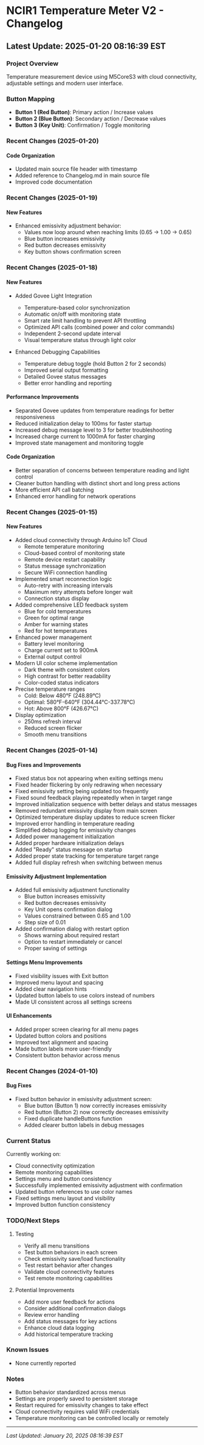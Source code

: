 # NCIR1 Temperature Meter V2 - Changelog

## Latest Update: 2025-01-20 08:16:39 EST

### Project Overview
Temperature measurement device using M5CoreS3 with cloud connectivity, adjustable settings and modern user interface.

### Button Mapping
- **Button 1 (Red Button)**: Primary action / Increase values
- **Button 2 (Blue Button)**: Secondary action / Decrease values
- **Button 3 (Key Unit)**: Confirmation / Toggle monitoring

### Recent Changes (2025-01-20)

#### Code Organization
- Updated main source file header with timestamp
- Added reference to Changelog.md in main source file
- Improved code documentation

### Recent Changes (2025-01-19)

#### New Features
- Enhanced emissivity adjustment behavior:
  - Values now loop around when reaching limits (0.65 -> 1.00 -> 0.65)
  - Blue button increases emissivity
  - Red button decreases emissivity
  - Key button shows confirmation screen

### Recent Changes (2025-01-18)

#### New Features
- Added Govee Light Integration
  - Temperature-based color synchronization
  - Automatic on/off with monitoring state
  - Smart rate limit handling to prevent API throttling
  - Optimized API calls (combined power and color commands)
  - Independent 2-second update interval
  - Visual temperature status through light color

- Enhanced Debugging Capabilities
  - Temperature debug toggle (hold Button 2 for 2 seconds)
  - Improved serial output formatting
  - Detailed Govee status messages
  - Better error handling and reporting

#### Performance Improvements
- Separated Govee updates from temperature readings for better responsiveness
- Reduced initialization delay to 100ms for faster startup
- Increased debug message level to 3 for better troubleshooting
- Increased charge current to 1000mA for faster charging
- Improved state management and monitoring toggle

#### Code Organization
- Better separation of concerns between temperature reading and light control
- Cleaner button handling with distinct short and long press actions
- More efficient API call batching
- Enhanced error handling for network operations

### Recent Changes (2025-01-15)

#### New Features
- Added cloud connectivity through Arduino IoT Cloud
  - Remote temperature monitoring
  - Cloud-based control of monitoring state
  - Remote device restart capability
  - Status message synchronization
  - Secure WiFi connection handling
- Implemented smart reconnection logic
  - Auto-retry with increasing intervals
  - Maximum retry attempts before longer wait
  - Connection status display
- Added comprehensive LED feedback system
  - Blue for cold temperatures
  - Green for optimal range
  - Amber for warning states
  - Red for hot temperatures
- Enhanced power management
  - Battery level monitoring
  - Charge current set to 900mA
  - External output control
- Modern UI color scheme implementation
  - Dark theme with consistent colors
  - High contrast for better readability
  - Color-coded status indicators
- Precise temperature ranges
  - Cold: Below 480°F (248.89°C)
  - Optimal: 580°F-640°F (304.44°C-337.78°C)
  - Hot: Above 800°F (426.67°C)
- Display optimization
  - 250ms refresh interval
  - Reduced screen flicker
  - Smooth menu transitions

### Recent Changes (2025-01-14)

#### Bug Fixes and Improvements
- Fixed status box not appearing when exiting settings menu
- Fixed header flickering by only redrawing when necessary
- Fixed emissivity setting being updated too frequently
- Fixed sound feedback playing repeatedly when in target range
- Improved initialization sequence with better delays and status messages
- Removed redundant emissivity display from main screen
- Optimized temperature display updates to reduce screen flicker
- Improved error handling in temperature reading
- Simplified debug logging for emissivity changes
- Added power management initialization
- Added proper hardware initialization delays
- Added "Ready" status message on startup
- Added proper state tracking for temperature target range
- Added full display refresh when switching between menus

#### Emissivity Adjustment Implementation
- Added full emissivity adjustment functionality
  - Blue button increases emissivity
  - Red button decreases emissivity
  - Key Unit opens confirmation dialog
  - Values constrained between 0.65 and 1.00
  - Step size of 0.01
- Added confirmation dialog with restart option
  - Shows warning about required restart
  - Option to restart immediately or cancel
  - Proper saving of settings

#### Settings Menu Improvements
- Fixed visibility issues with Exit button
- Improved menu layout and spacing
- Added clear navigation hints
- Updated button labels to use colors instead of numbers
- Made UI consistent across all settings screens

#### UI Enhancements
- Added proper screen clearing for all menu pages
- Updated button colors and positions
- Improved text alignment and spacing
- Made button labels more user-friendly
- Consistent button behavior across menus

### Recent Changes (2024-01-10)

#### Bug Fixes
- Fixed button behavior in emissivity adjustment screen:
  - Blue button (Button 1) now correctly increases emissivity
  - Red button (Button 2) now correctly decreases emissivity
  - Fixed duplicate handleButtons function
  - Added clearer button labels in debug messages

### Current Status
Currently working on:
- Cloud connectivity optimization
- Remote monitoring capabilities
- Settings menu and button consistency
- Successfully implemented emissivity adjustment with confirmation
- Updated button references to use color names
- Fixed settings menu layout and visibility
- Improved button function consistency

### TODO/Next Steps
1. Testing
   - Verify all menu transitions
   - Test button behaviors in each screen
   - Check emissivity save/load functionality
   - Test restart behavior after changes
   - Validate cloud connectivity features
   - Test remote monitoring capabilities

2. Potential Improvements
   - Add more user feedback for actions
   - Consider additional confirmation dialogs
   - Review error handling
   - Add status messages for key actions
   - Enhance cloud data logging
   - Add historical temperature tracking

### Known Issues
- None currently reported

### Notes
- Button behavior standardized across menus
- Settings are properly saved to persistent storage
- Restart required for emissivity changes to take effect
- Cloud connectivity requires valid WiFi credentials
- Temperature monitoring can be controlled locally or remotely

---
*Last Updated: January 20, 2025 08:16:39 EST*

